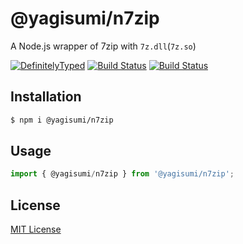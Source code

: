# @yagisumi/n7zip

A Node.js wrapper of 7zip with `7z.dll`(`7z.so`)

<!--- [![NPM version][npm-image]][npm-url] ![Requirements][node-ver-image] -->

[![DefinitelyTyped][dts-image]][dts-url]
[![Build Status][githubactions-image]][githubactions-url] [![Build Status][appveyor-image]][appveyor-url]

## Installation

```sh
$ npm i @yagisumi/n7zip
```

## Usage

```ts
import { @yagisumi/n7zip } from '@yagisumi/n7zip';
```

## License

[MIT License](https://opensource.org/licenses/MIT)

[githubactions-image]: https://img.shields.io/github/workflow/status/yagisumi/node-n7zip/build?logo=github&style=flat-square
[githubactions-url]: https://github.com/yagisumi/node-n7zip/actions
[npm-image]: https://img.shields.io/npm/v/@yagisumi/n7zip.svg?style=flat-square
[npm-url]: https://npmjs.org/package/@yagisumi/n7zip
[appveyor-image]: https://img.shields.io/appveyor/ci/yagisumi/node-n7zip.svg?logo=appveyor&style=flat-square
[appveyor-url]: https://ci.appveyor.com/project/yagisumi/node-n7zip
[dts-image]: https://img.shields.io/badge/DefinitelyTyped-.d.ts-blue.svg?style=flat-square
[dts-url]: http://definitelytyped.org
[node-ver-image]: https://img.shields.io/node/v/@yagisumi/win-output-debug-string?style=flat-square
